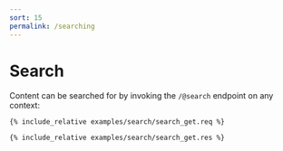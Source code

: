 ```yaml
---
sort: 15
permalink: /searching
---
```


# Search

Content can be searched for by invoking the `/@search` endpoint on any context:

```
{% include_relative examples/search/search_get.req %}
```

```
{% include_relative examples/search/search_get.res %}
```
